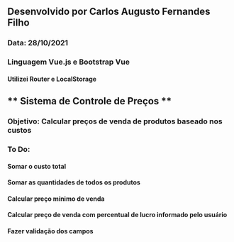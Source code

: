 ## Desenvolvido por Carlos Augusto Fernandes Filho
### Data: 28/10/2021

### Linguagem Vue.js e Bootstrap Vue
#### Utilizei Router e LocalStorage

## ** Sistema de Controle de Preços ** #

### Objetivo: Calcular preços de venda de produtos baseado nos custos

### To Do: 
#### Somar o custo total
#### Somar as quantidades de todos os produtos
#### Calcular preço mínimo de venda
#### Calcular preço de venda com percentual de lucro informado pelo usuário
#### Fazer validação dos campos

